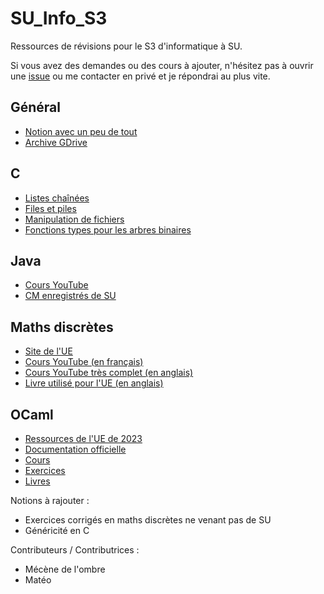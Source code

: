 # SU_Info_S3
Ressources de révisions pour le S3 d'informatique à SU.

Si vous avez des demandes ou des cours à ajouter, n'hésitez pas à ouvrir une [issue](https://github.com/matburnx/SU_Info_S3/issues) ou me contacter en privé et je répondrai au plus vite.

## Général
* [Notion avec un peu de tout](https://uncovered-trail-8e0.notion.site/INFORMATIQUE-f04f79ad7d5d4bccbafec5c7aab544a8)
* [Archive GDrive](https://drive.google.com/file/d/1epG5h0vuCu3A-SUphYO1Vc1W9zzkrUbo/view)

## C
* [Listes chaînées](https://openclassrooms.com/fr/courses/19980-apprenez-a-programmer-en-c/19733-stockez-les-donnees-avec-les-listes-chainees)
* [Files et piles](https://openclassrooms.com/fr/courses/19980-apprenez-a-programmer-en-c/19868-controlez-lajout-delements-avec-les-piles-et-les-files)
* [Manipulation de fichiers](https://openclassrooms.com/fr/courses/19980-apprenez-a-programmer-en-c/16421-manipulez-des-fichiers-a-laide-de-fonctions)
* [Fonctions types pour les arbres binaires](https://gist.github.com/moenn1/ee1ea8af01e6cb4d04215a91b791992e)

## Java
* [Cours YouTube](https://www.youtube.com/playlist?list=PLXJw8DkEYeSMkE08RRwdw3JVjGM-pGDec)
* [CM enregistrés de SU](https://www.youtube.com/playlist?list=PLRF7gAYuqQ1PKcBTlJuwt9I4Y5A6zxFcb) 

## Maths discrètes
* [Site de l'UE](https://www-licence.ufr-info-p6.jussieu.fr/lmd/licence/2024/ue/LU2IN005-2024oct/index.php)
* [Cours YouTube (en français)](https://www.youtube.com/playlist?list=PLqcerf5fMKqjzLAoZq4WGhwQ92oopA1-F)
* [Cours YouTube très complet (en anglais)](https://www.youtube.com/playlist?list=PLHXZ9OQGMqxersk8fUxiUMSIx0DBqsKZS)
* [Livre utilisé pour l'UE (en anglais)](https://www.irif.fr/~ig/MCS.html)

## OCaml
* [Ressources de l'UE de 2023](https://www-licence.ufr-info-p6.jussieu.fr/lmd/licence/2023/ue/LU2IN019-2023oct/)
* [Documentation officielle](https://ocaml.org/docs)
* [Cours](https://ocaml.gelez.xyz/)
* [Exercices](https://ocaml.org/exercises)
* [Livres](https://ocaml.org/books)

Notions à rajouter :
* Exercices corrigés en maths discrètes ne venant pas de SU
* Généricité en C

Contributeurs / Contributrices :
* Mécène de l'ombre
* Matéo

